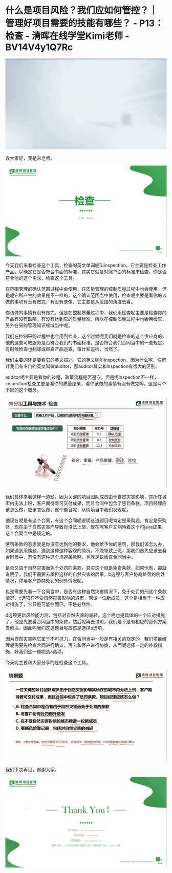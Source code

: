 # 什么是项目风险？我们应如何管控？｜ 管理好项目需要的技能有哪些？ - P13：检查 - 清晖在线学堂Kimi老师 - BV14V4y1Q7Rc

![](img/28d44da25e6d2e53d9e2f9a6643f88bc_0.png)

诶大家好，我是宋老师。

![](img/28d44da25e6d2e53d9e2f9a6643f88bc_2.png)

今天我们来看检查这个工具，检查的英文单词呢叫inspection，它主要是检查工作产品，以确定它是否符合书面的标准，其实它就是对照书面的标准来检查，你是否符合他的这个需求，检查这个工具。

在范围管理的确认范围过程中会使用，在质量管理的控制质量过程中也会使用，但是呢它所产生的效果是不一样的，这个确认范围当中使用，检查呢主要是看你的该做的事项有没有做完，有没有录像，它主要是从范围的角度去看。

你该做的事情有没有做完，但是在控制质量过程中，我们用检查呢主要是检查你的产品有没有缺陷，有没有达到它的质量标准，所以在控制质量过程中也会用检查，另外在采购管理知识领域当中呢。

我们在控制采购过程中也会用到检查，这个时候呢我们就是检查的这个供应商的，他的这些可教服务是否符合我们的书面标准，是否符合我们合同当中的一些规定，有时候检查也翻译成审查产品巡查，审计和巡检，当然了。

我们主要的还是要看它的英文描述，它的英文呢叫inspection，因为什么呢，像审计我们有专门的英文叫做auditor，那auditor其实和inspection有很大的区别。

auditor呢主要是看你的过程，政策流程是否遵守，但是呢inspection不一样，inspection检查主要是看你的质量结果，看你该做的事情有没有做完啊，这是两个不同的这个概念。



![](img/28d44da25e6d2e53d9e2f9a6643f88bc_4.png)

我们具体来看这样一道题，因为关键的项目团队成员由于自然灾害影响，其所在城市内无法上班，客户期待着可交付成果，而且合同中包含了惩罚条款，项目经理应该怎么做，应该怎么做，这个题目呢，从情境当中我们发现呢。

他现在呢是有这个合同，有这个合同呢说明这道题目呢肯定是采购题，肯定是采购体，现在由于自然灾害而导致你没法上班，现在呢客户又期待着这个可java成果，这个合同当中是规定的。

惩罚条款的意思就是你没有达到他的要求，他会给予你的惩罚，那我们该怎么办，如果遇到采购题，遇到这种这种客观的情况，不能导致上班，那我们首先应该去看合同当中，有没有这种这个规避条款啊，也就是说检查合同当中。

是否又由于自然灾害而免于处罚的条款，其实这个就是免责条款，如果他有，那就说明了，我们不需要去承担这样的自然灾害的后果，b选项与客户协商处罚的例外情况，你与客户协商处罚的例外情况呢。

也是需要先看一下合同当中，是否有这种自然灾害情况下，免于处罚的刑这个条款情况，c选项在不受自然灾害影响的城市，聘请一位新成员，这个是相当于一种应对措施了，它只是可能性而已，不是必然性。

d选项更新风险能力测，包括对自然灾害的减轻，这个呢也是具体的一个应对措施了，他是先要看合同当中的条款，然后呢再去讨论，我们是不是有相应的替代方案去解决，因此呢我们这道题目呢应该是选择a选项。

因为自然灾害呢它属于不可抗力，在合同当中一般是有相关的规定的，我们项目经理呢需要先检查合同进行确认，再去和客户进行协商，从而呢选择一定的补救措施，好我们这一题呢选a选项。

今天呢主要和大家分享的是检查这个工具。

![](img/28d44da25e6d2e53d9e2f9a6643f88bc_6.png)

我们下次再见，谢谢大家。

![](img/28d44da25e6d2e53d9e2f9a6643f88bc_8.png)